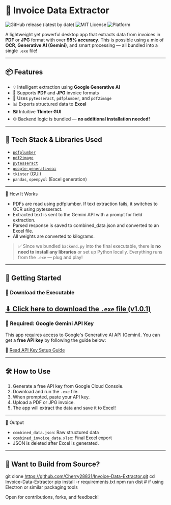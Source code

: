 # 🧾 Invoice Data Extractor

![GitHub release (latest by date)](https://img.shields.io/github/v/release/Cherry28831/Invoice-Data-Extractor)
![MIT License](https://img.shields.io/github/license/Cherry28831/Invoice-Data-Extractor)
![Platform](https://img.shields.io/badge/platform-Windows-blue)

A lightweight yet powerful desktop app that extracts data from invoices in **PDF** or **JPG** format with over **95% accuracy**. This is possible using a mix of **OCR**, **Generative AI (Gemini)**, and smart processing — all bundled into a single `.exe` file!

---

## 📦 Features

- 💡 Intelligent extraction using **Google Generative AI**
- 📄 Supports **PDF** and **JPG** invoice formats
- 🧠 Uses `pytesseract`, `pdfplumber`, and `pdf2image`
- 📊 Exports structured data to **Excel**
- 🖼️ Intuitive **Tkinter GUI**
- ⚙️ Backend logic is bundled — **no additional installation needed!**

---

## 🧠 Tech Stack & Libraries Used

- [`pdfplumber`](https://github.com/jsvine/pdfplumber)
- [`pdf2image`](https://github.com/Belval/pdf2image)
- [`pytesseract`](https://github.com/madmaze/pytesseract)
- [`google-generativeai`](https://github.com/google/generative-ai-python)
- `tkinter` (GUI)
- `pandas`, `openpyxl` (Excel generation)

---

🧠 How It Works
- PDFs are read using pdfplumber. If text extraction fails, it switches to OCR using pytesseract.
- Extracted text is sent to the Gemini API with a prompt for field extraction.
- Parsed response is saved to combined_data.json and converted to an Excel file.
- All weights are converted to kilograms.

> ✅ Since we bundled `backend.py` into the final executable, there is **no need to install any libraries** or set up Python locally. Everything runs from the `.exe` — plug and play!

---

## 🚀 Getting Started

### 🔽 Download the Executable

[⬇ Click here to download the `.exe` file (v1.0.1)](https://github.com/Cherry28831/Invoice-Data-Extractor/releases/tag/v1.0.1)
---

### 🔑 Required: Google Gemini API Key

This app requires access to Google's Generative AI API (Gemini). You can get a **free API key** by following the guide below:

📄 [Read API Key Setup Guide](https://github.com/Cherry28831/Invoice-Data-Extractor/blob/main/API%20Documentation.docx)

---

## 🛠 How to Use

1. Generate a free API key from Google Cloud Console.
2. Download and run the `.exe` file.
3. When prompted, paste your API key.
4. Upload a PDF or JPG invoice.
5. The app will extract the data and save it to Excel!

---

📧 Output
- `combined_data.json`: Raw structured data
- `combined_invoice_data.xlsx`: Final Excel export
- JSON is deleted after Excel is generated.

---

## 🧪 Want to Build from Source?

git clone https://github.com/Cherry28831/Invoice-Data-Extractor.git
cd Invoice-Data-Extractor
pip install -r requirements.txt
npm run dist  # if using Electron or similar packaging tools

Open for contributions, forks, and feedback!

